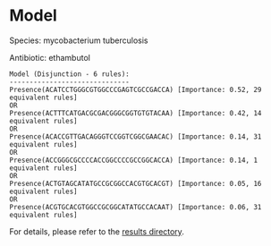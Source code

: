 
# Model

Species: mycobacterium tuberculosis

Antibiotic: ethambutol

```
Model (Disjunction - 6 rules):
------------------------------
Presence(ACATCCTGGGCGTGGCCCGAGTCGCCGACCA) [Importance: 0.52, 29 equivalent rules]
OR
Presence(ACTTTCATGACGCGACGGGCGGTGTGTACAA) [Importance: 0.42, 14 equivalent rules]
OR
Presence(ACACCGTTGACAGGGTCCGGTCGGCGAACAC) [Importance: 0.14, 31 equivalent rules]
OR
Presence(ACCGGGCGCCCCACCGGCCCCGCCGGCACCA) [Importance: 0.14, 1 equivalent rules]
OR
Presence(ACTGTAGCATATGCCGCGGCCACGTGCACGT) [Importance: 0.05, 16 equivalent rules]
OR
Presence(ACGTGCACGTGGCCGCGGCATATGCCACAAT) [Importance: 0.06, 31 equivalent rules]

```

For details, please refer to the [results directory](../../../../../results/scm_b/mycobacterium+tuberculosis/ethambutol/repeat_2/).

